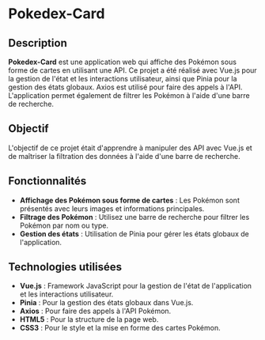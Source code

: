 # Pokedex-Card

## Description

**Pokedex-Card** est une application web qui affiche des Pokémon sous forme de cartes en utilisant une API. Ce projet a été réalisé avec Vue.js pour la gestion de l'état et les interactions utilisateur, ainsi que Pinia pour la gestion des états globaux. Axios est utilisé pour faire des appels à l'API. L'application permet également de filtrer les Pokémon à l'aide d'une barre de recherche.

## Objectif

L'objectif de ce projet était d'apprendre à manipuler des API avec Vue.js et de maîtriser la filtration des données à l'aide d'une barre de recherche.

## Fonctionnalités

- **Affichage des Pokémon sous forme de cartes** : Les Pokémon sont présentés avec leurs images et informations principales.
- **Filtrage des Pokémon** : Utilisez une barre de recherche pour filtrer les Pokémon par nom ou type.
- **Gestion des états** : Utilisation de Pinia pour gérer les états globaux de l'application.

## Technologies utilisées

- **Vue.js** : Framework JavaScript pour la gestion de l'état de l'application et les interactions utilisateur.
- **Pinia** : Pour la gestion des états globaux dans Vue.js.
- **Axios** : Pour faire des appels à l'API Pokémon.
- **HTML5** : Pour la structure de la page web.
- **CSS3** : Pour le style et la mise en forme des cartes Pokémon.
